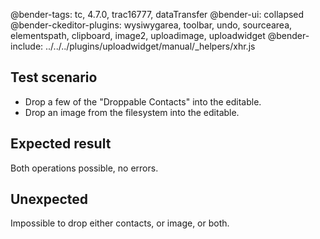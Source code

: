@bender-tags: tc, 4.7.0, trac16777, dataTransfer
@bender-ui: collapsed
@bender-ckeditor-plugins: wysiwygarea, toolbar, undo, sourcearea, elementspath, clipboard, image2, uploadimage, uploadwidget
@bender-include: ../../../plugins/uploadwidget/manual/_helpers/xhr.js

## Test scenario

- Drop a few of the "Droppable Contacts" into the editable.
- Drop an image from the filesystem into the editable.

## Expected result

Both operations possible, no errors.

## Unexpected

Impossible to drop either contacts, or image, or both.
